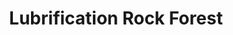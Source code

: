 ---
title: "Lubrification Rock Forest"
url: /sherbrooke/lubrification-rock-forest/
shop: car repair
---